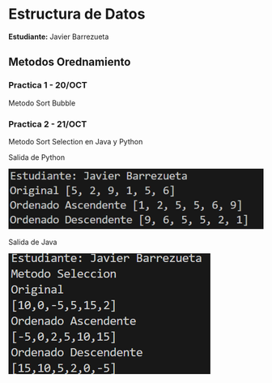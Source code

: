 
# Estructura de Datos

**Estudiante:** Javier Barrezueta

## Metodos Orednamiento

### Practica 1 - 20/OCT
Metodo Sort Bubble

### Practica 2 - 21/OCT
Metodo Sort Selection en Java y Python



Salida de Python
 
![alt text](image-2.png)




Salida de Java

![alt text](image-1.png)